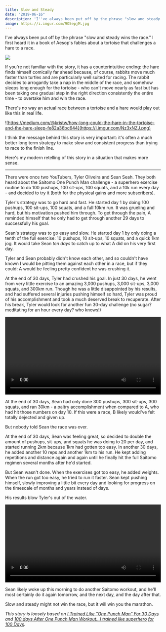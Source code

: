 ```yaml
---
title: Slow and Steady
date: "2019-06-16"
description: 'I''ve always been put off by the phrase "slow and steady wins the race."'
image: https://i.imgur.com/9O5epjM.jpg
---
```


I've always been put off by the phrase "slow and steady wins the race." I first heard it in a book of Aesop's fables about a tortoise that challenges a hare to a race.

![](https://i.imgur.com/9O5epjM.jpg)

If you're not familiar with the story, it has a counterintuitive ending: the hare finds himself comically far ahead because, of course, rabbits move much faster than turtles and are particularly well suited for racing. The rabbit decides to arrogantly take a nap in the middle of the race, and somehow sleeps long enough for the tortoise - who can't move nearly as fast but has been taking one gradual step in the right direction consistently the entire time - to overtake him and win the race.

There's no way an actual race between a tortoise and a hare would play out like this in real life.

![https://medium.com/@kristw/how-long-could-the-hare-in-the-tortoise-and-the-hare-sleep-fe82a36bc644](https://i.imgur.com/Nz3xNZJ.png)

I think the message behind this story is very important: it's often a much better long term strategy to make slow and consistent progress than trying to race to the finish line.

Here's my modern retelling of this story in a situation that makes more sense.

---

There were once two YouTubers, Tyler Oliveira and Sean Seah. They both heard about the Saitomo One Punch Man challenge - a superhero exercise routine to do 100 pushups, 100 sit-ups, 100 squats, and a 10k run every day - and decided to try it (both for the physical gains and more subscribers).

Tyler's strategy was to go hard and fast. He started day 1 by doing 100 pushups, 100 sit-ups, 100 squats, and a full 10km run. It was grueling and hard, but his motivation pushed him through. To get through the pain, A reminded himself that he only had to get through another 29 days to successfully his goal.

Sean's strategy was to go easy and slow. He started day 1 by only doing a tenth of the full exercise: 10 pushups, 10 sit-ups, 10 squats, and a quick 1km jog. It would take Sean _ten days_ to catch up to what A did on his very first day.

Tyler and Sean probably didn't know each other, and so couldn't have known I would be pitting them against each other in a race, but if they could: A would be feeling pretty confident he was crushing it.

At the end of 30 days, Tyler had crushed his goal. In just 30 days, he went from very little exercise to an amazing 3,000 pushups, 3,000 sit-ups, 3,000 squats, and 300km run. Though he was a little disappointed by his results, and had suffered several injuries pushing himself so hard, Tyler was proud of his accomplishment and took a much deserved break to recuperate. After his break, Tyler would look for another fun 30-day challenge (no sugar? meditating for an hour every day? who knows!)

<video src="https://d1sz9tkli0lfjq.cloudfront.net/items/2s3j1e0s171S2T2j2K2N/30days.mov" controls style="display: block;height: auto;width: 100%;">30days.mov</video>

At the end of 30 days, Sean had only done 300 pushups, 300 sit-ups, 300 squats, and ran 30km - a paltry accomplishment when compared to A, who had hit those numbers on day 10. If this were a race, B likely would've felt totally dejected and given up.

But nobody told Sean the race was over.

At the end of 30 days, Sean was feeling great, so decided to double the amount of pushups, sit-ups, and squats he was doing to 20 per day, and started running 2km because 1km had gotten too easy. In another 30 days, he added another 10 reps and another 1km to his run. He kept adding repetitions and distance again and again until he finally hit the full Saitomo regimen several months after he'd started.

But Sean wasn't done. When the exercises got too easy, he added weights. When the run got too easy, he tried to run it faster. Sean kept pushing himself, slowly improving a little bit every day and looking for progress on the timescale of months and years instead of days.

His results blow Tyler's out of the water.

<video src="https://d1sz9tkli0lfjq.cloudfront.net/items/171Y322m0S3d331E230x/100days.mov" controls style="display: block;height: auto;width: 100%;">100days.mov</video>

Sean likely woke up this morning to do another Saitomo workout, and he'll most certainly do it again tomorrow, and the next day, and the day after that.

Slow and steady might not win the race, but it will win you the marathon.

_This story is loosely based on [I Trained Like "One Punch Man" For 30 Days](https://www.youtube.com/watch?v=B0PqA2JeyJw) and [100 days After One Punch Man Workout...I trained like superhero for 100 Days](https://www.youtube.com/watch?v=_nG43cKEbAg)._
